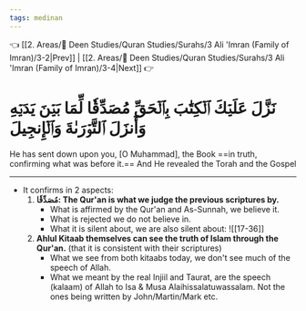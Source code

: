 ```yaml
---
tags: medinan
---
```


👈 [[2. Areas/🕋 Deen Studies/Quran Studies/Surahs/3 Ali 'Imran (Family of Imran)/3-2|Prev]] | [[2. Areas/🕋 Deen Studies/Quran Studies/Surahs/3 Ali 'Imran (Family of Imran)/3-4|Next]] 👉

# نَزَّلَ عَلَيۡكَ ٱلۡكِتَٰبَ بِٱلۡحَقِّ مُصَدِّقٗا لِّمَا بَيۡنَ يَدَيۡهِ وَأَنزَلَ ٱلتَّوۡرَىٰةَ وَٱلۡإِنجِيلَ

He has sent down upon you, [O Muhammad], the Book ==in truth, confirming what was before it.== And He revealed the Torah and the Gospel

---
- It confirms in 2 aspects:
	1. **مُصَدِّقٗا: The Qur'an is what we judge the previous scriptures by.**
		- What is affirmed by the Qur'an and As-Sunnah, we believe it.
		- What is rejected we do not believe in.
		- What it is silent about, we are also silent about: ![[17-36]]
	2. **Ahlul Kitaab themselves can see the truth of Islam through the Qur'an.** (that it is consistent with their scriptures)
		- What we see from both kitaabs today, we don't see much of the speech of Allah. 
		- What we meant by the real Injiil and Taurat, are the speech (kalaam) of Allah to Isa & Musa Alaihissalatuwassalam. Not the ones being written by John/Martin/Mark etc.
